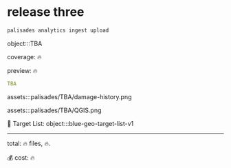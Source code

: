 # release three

```bash
palisades analytics ingest upload
```

object:::TBA

coverage: 🔥

preview: 🔥

```yaml
TBA
```

assets:::palisades/TBA/damage-history.png

assets:::palisades/TBA/QGIS.png

🎯 Target List: object:::blue-geo-target-list-v1

---

total: 🔥 files, 🔥.

💰 cost: 🔥